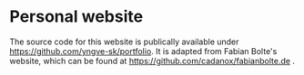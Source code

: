 # Personal website

The source code for this website is publically available under https://github.com/yngve-sk/portfolio. It is adapted from Fabian Bolte's website, which can be found at https://github.com/cadanox/fabianbolte.de .